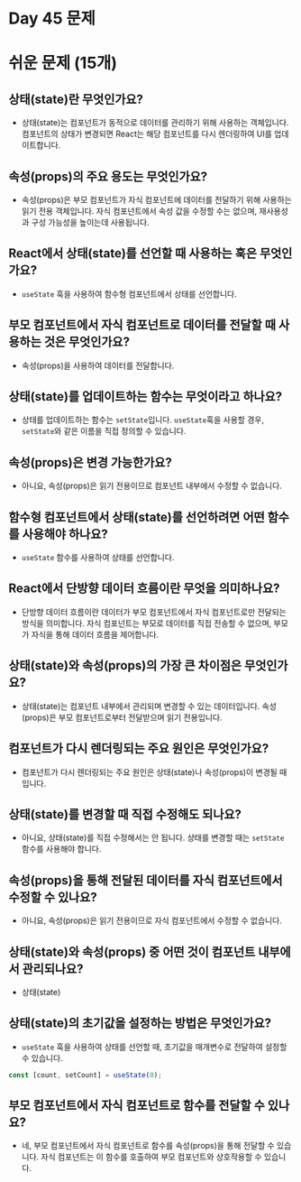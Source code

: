 # **Day 45 문제**

# **쉬운 문제 (15개)**

## **상태(state)란 무엇인가요?**
- 상태(state)는 컴포넌트가 동적으로 데이터를 관리하기 위해 사용하는 객체입니다.
컴포넌트의 상태가 변경되면 React는 해당 컴포넌트를 다시 렌더링하여 UI를 업데이트합니다.

## **속성(props)의 주요 용도는 무엇인가요?**
- 속성(props)은 부모 컴포넌트가 자식 컴포넌트에 데이터를 전달하기 위해 사용하는 읽기 전용 객체입니다. 자식 컴포넌트에서 속성 값을 수정할 수는 없으며, 재사용성과 구성 가능성을 높이는데 사용됩니다.

## **React에서 상태(state)를 선언할 때 사용하는 훅은 무엇인가요?**
- `useState` 훅을 사용하여 함수형 컴포넌트에서 상태를 선언합니다.

## **부모 컴포넌트에서 자식 컴포넌트로 데이터를 전달할 때 사용하는 것은 무엇인가요?**
- 속성(props)을 사용하여 데이터를 전달합니다.

## **상태(state)를 업데이트하는 함수는 무엇이라고 하나요?**
- 상태를 업데이트하는 함수는 `setState`입니다. `useState`훅을 사용할 경우, `setState`와 같은 이름을 직접 정의할 수 있습니다.

## **속성(props)은 변경 가능한가요?**
- 아니요, 속성(props)은 읽기 전용이므로 컴포넌트 내부에서 수정할 수 없습니다.

## **함수형 컴포넌트에서 상태(state)를 선언하려면 어떤 함수를 사용해야 하나요?**
- `useState` 함수를 사용하여 상태를 선언합니다. 

## **React에서 단방향 데이터 흐름이란 무엇을 의미하나요?**
- 단방향 데이터 흐름이란 데이터가 부모 컴포넌트에서 자식 컴포넌트로만 전달되는 방식을 의미합니다.
자식 컴포넌트는 부모로 데이터를 직접 전송할 수 없으며, 부모가 자식을 통해 데이터 흐름을 제어합니다. 

## **상태(state)와 속성(props)의 가장 큰 차이점은 무엇인가요?**
- 상태(state)는 컴포넌트 내부에서 관리되며 변경할 수 있는 데이터입니다. 속성(props)은 부모 컴포넌트로부터 전달받으며 읽기 전용입니다.

## **컴포넌트가 다시 렌더링되는 주요 원인은 무엇인가요?**
- 컴포넌트가 다시 렌더링되는 주요 원인은 상태(state)나 속성(props)이 변경될 때입니다.

## **상태(state)를 변경할 때 직접 수정해도 되나요?**
- 아니요, 상태(state)를 직접 수정해서는 안 됩니다. 상태를 변경할 때는 `setState` 함수를 사용해야 합니다.

## **속성(props)을 통해 전달된 데이터를 자식 컴포넌트에서 수정할 수 있나요?**
- 아니요, 속성(props)은 읽기 전용이므로 자식 컴포넌트에서 수정할 수 없습니다.

## **상태(state)와 속성(props) 중 어떤 것이 컴포넌트 내부에서 관리되나요?**
- 상태(state)

## **상태(state)의 초기값을 설정하는 방법은 무엇인가요?**
- `useState` 훅을 사용하여 상태를 선언할 때, 초기값을 매개변수로 전달하여 설정할 수 있습니다. 
```javascript
const [count, setCount] = useState(0);
```

## **부모 컴포넌트에서 자식 컴포넌트로 함수를 전달할 수 있나요?**
- 네, 부모 컴포넌트에서 자식 컴포넌트로 함수를 속성(props)을 통해 전달할 수 있습니다. 자식 컴포넌트는 이 함수를 호출하여 부모 컴포넌트와 상호작용할 수 있습니다.